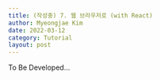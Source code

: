 ```yaml
---
title: (작성중) 7. 웹 브라우저로 (with React) 
author: Myeongjae Kim
date: 2022-03-12
category: Tutorial
layout: post
---
```


To Be Developed...
